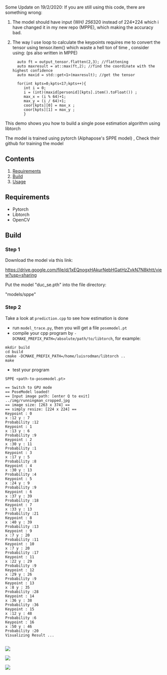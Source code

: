 Some Update on 19/2/2020:
If you are still using this code, there are something wrong:
1. The model should have input (W*H) 256*320 instead of 224*224 which i have changed it in my new repo (MPPE), which making the accuracy bad.
2. The way I use loop to calculate the keypoints requires me to convert the tensor using tensor.item() which waste a hell ton of time , consider using: (ps also written in MPPE)

         auto ft = output_tensor.flatten(2,3); //flattening
         auto maxresult = at::max(ft,2); //find the coordinate with the highest confidence
         auto maxid = std::get<1>(maxresult); //get the tensor                                           
                
         for(int kpts=0;kpts<17;kpts++){
            int i = 0;
            i = (int)(maxid[personid][kpts].item().toFloat()) ;
            max_x = (i % 64)+1;
            max_y = (i / 64)+1;
            coor[kpts][0] = max_x ;
            coor[kpts][1] = max_y ;
            }                                            
            
This demo shows you how to build a single pose estimation algorithm using libtorch

The model is trained using pytorch (Alphapose's SPPE model) , Check their github for training the model

## Contents

1. [Requirements](#requirements)
2. [Build](#build)
3. [Usage](#usage)


## Requirements

- Pytorch 
- Libtorch
- OpenCV

## Build

### Step 1

Download the model via this link:

https://drive.google.com/file/d/1xEQnogxHAkurNebHGatHzZvkN7N8khtt/view?usp=sharing

Put the model "duc_se.pth" into the file directory: 

"models/sppe"


### Step 2

Take a look at ``prediction.cpp`` to see how estimation is done

- run ``model_trace.py``,   then you will get a file ``posemodel.pt``
- compile your cpp program by ``-DCMAKE_PREFIX_PATH=/absolute/path/to/libtorch``, for example:

```
mkdir build
cd build
cmake -DCMAKE_PREFIX_PATH=/home/luisrodman/libtorch ..
make
```

- test your program

``SPPE <path-to-posemodel.pt>``

```
== Switch to GPU mode
== PoseModel loaded!
== Input image path: [enter Q to exit]
../img/runningman_cropped.jpg
== image size: [263 x 374] ==
== simply resize: [224 x 224] ==
Keypoint : 0
x :12 y : 7
Probability :12
Keypoint : 1
x :13 y : 6
Probability :9
Keypoint : 2
x :30 y : 11
Probability :1
Keypoint : 3
x :17 y : 5
Probability :8
Keypoint : 4
x :30 y : 13
Probability :4
Keypoint : 5
x :24 y : 9
Probability :9
Keypoint : 6
x :37 y : 39
Probability :18
Keypoint : 7
x :33 y : 13
Probability :21
Keypoint : 8
x :40 y : 39
Probability :13
Keypoint : 9
x :7 y : 20
Probability :11
Keypoint : 10
x :7 y : 20
Probability :17
Keypoint : 11
x :22 y : 29
Probability :9
Keypoint : 12
x :29 y : 26
Probability :9
Keypoint : 13
x :8 y : 35
Probability :28
Keypoint : 14
x :36 y : 38
Probability :36
Keypoint : 15
x :12 y : 48
Probability :6
Keypoint : 16
x :50 y : 46
Probability :20
Visualizing Result ...


```
![](./img/runningman_cropped.jpg)

![](./img/result.jpg)

![](./img/final.jpg)


